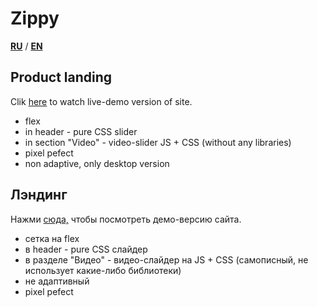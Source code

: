 # Zippy   
**[RU](#ru)** / **[EN](#en)**

## <a name="en">Product landing </a>   
Clik <a href='https://iogsotot.github.io/Zippy/'>here</a> to watch live-demo version of site.     
* flex
* in header - pure CSS slider
* in section "Video" - video-slider JS + CSS (without any libraries)
* pixel pefect
* non adaptive, only desktop version

## <a name="ru">Лэндинг</a>   
Нажми <a href='https://iogsotot.github.io/Zippy/'>сюда,</a> чтобы посмотреть демо-версию сайта.   
* сетка на flex
* в header - pure CSS слайдер
* в разделе "Видео" - видео-слайдер на JS + CSS (самописный, не использует какие-либо библиотеки)
* не адаптивный
* pixel pefect
